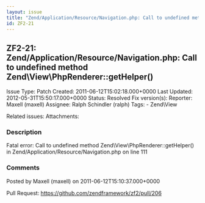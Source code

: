 ```yaml
---
layout: issue
title: "Zend/Application/Resource/Navigation.php: Call to undefined method Zend\\View\\PhpRenderer::getHelper()"
id: ZF2-21
---
```


ZF2-21: Zend/Application/Resource/Navigation.php: Call to undefined method Zend\\View\\PhpRenderer::getHelper()
---------------------------------------------------------------------------------------------------------------

 Issue Type: Patch Created: 2011-06-12T15:02:18.000+0000 Last Updated: 2012-05-31T15:50:17.000+0000 Status: Resolved Fix version(s): 
 Reporter:  Maxell (maxell)  Assignee:  Ralph Schindler (ralph)  Tags: - Zend\\View
 
 Related issues: 
 Attachments: 
### Description

Fatal error: Call to undefined method Zend\\View\\PhpRenderer::getHelper() in Zend/Application/Resource/Navigation.php on line 111

 

 

### Comments

Posted by Maxell (maxell) on 2011-06-12T15:10:37.000+0000

Pull Request: <https://github.com/zendframework/zf2/pull/206>

 

 